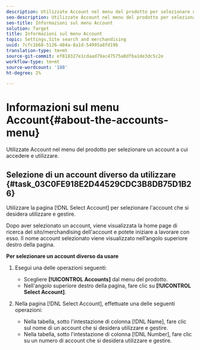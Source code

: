 ```yaml
---
description: Utilizzate Account nel menu del prodotto per selezionare un account a cui accedere e utilizzare.
seo-description: Utilizzate Account nel menu del prodotto per selezionare un account a cui accedere e utilizzare.
seo-title: Informazioni sul menu Account
solution: Target
title: Informazioni sul menu Account
topic: Settings,Site search and merchandising
uuid: 7cfc1b68-5126-484a-8a1d-54995a8fd19b
translation-type: tm+mt
source-git-commit: ef818327e1cdaad79ac47575a8dfba1de3dc5c2e
workflow-type: tm+mt
source-wordcount: '188'
ht-degree: 2%

---
```



# Informazioni sul menu Account{#about-the-accounts-menu}

Utilizzate Account nel menu del prodotto per selezionare un account a cui accedere e utilizzare.

## Selezione di un account diverso da utilizzare {#task_03C0FE918E2D44529CDC3B8DB75D1B26}

Utilizzare la pagina [!DNL Select Account] per selezionare l&#39;account che si desidera utilizzare e gestire.

<!-- 

t_selecting_a_different_account_to_use.xml

 -->

Dopo aver selezionato un account, viene visualizzata la home page di ricerca del sito/merchandising dell&#39;account e potete iniziare a lavorare con esso. Il nome account selezionato viene visualizzato nell’angolo superiore destro della pagina.

**Per selezionare un account diverso da usare**

1. Esegui una delle operazioni seguenti:

   * Scegliere **[!UICONTROL Accounts]** dal menu del prodotto.
   * Nell&#39;angolo superiore destro della pagina, fare clic su **[!UICONTROL Select Account]**.

1. Nella pagina [!DNL Select Account], effettuate una delle seguenti operazioni:

   * Nella tabella, sotto l&#39;intestazione di colonna [!DNL Name], fare clic sul nome di un account che si desidera utilizzare e gestire.
   * Nella tabella, sotto l&#39;intestazione di colonna [!DNL Number], fare clic su un numero di account che si desidera utilizzare e gestire.

